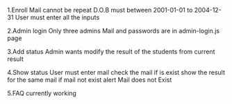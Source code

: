 1.Enroll 
  Mail cannot be repeat
  D.O.B must between 2001-01-01 to 2004-12-31
  User must enter all the inputs

2.Admin login 
  Only three admins 
  Mail and passwords are in admin-login.js page

3.Add status
   Admin wants modify the result of the students from current result

4.Show status 
  User must enter mail 
  check the mail if is exist show the result for the same mail
  if mail not exist alert Mail does not Exist

5.FAQ 
     currently working 

